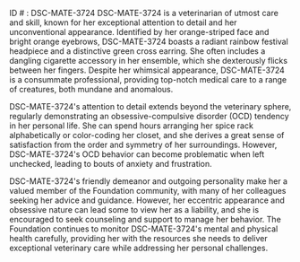 ID # : DSC-MATE-3724
DSC-MATE-3724 is a veterinarian of utmost care and skill, known for her exceptional attention to detail and her unconventional appearance. Identified by her orange-striped face and bright orange eyebrows, DSC-MATE-3724 boasts a radiant rainbow festival headpiece and a distinctive green cross earring. She often includes a dangling cigarette accessory in her ensemble, which she dexterously flicks between her fingers. Despite her whimsical appearance, DSC-MATE-3724 is a consummate professional, providing top-notch medical care to a range of creatures, both mundane and anomalous.

DSC-MATE-3724's attention to detail extends beyond the veterinary sphere, regularly demonstrating an obsessive-compulsive disorder (OCD) tendency in her personal life. She can spend hours arranging her spice rack alphabetically or color-coding her closet, and she derives a great sense of satisfaction from the order and symmetry of her surroundings. However, DSC-MATE-3724's OCD behavior can become problematic when left unchecked, leading to bouts of anxiety and frustration.

DSC-MATE-3724's friendly demeanor and outgoing personality make her a valued member of the Foundation community, with many of her colleagues seeking her advice and guidance. However, her eccentric appearance and obsessive nature can lead some to view her as a liability, and she is encouraged to seek counseling and support to manage her behavior. The Foundation continues to monitor DSC-MATE-3724's mental and physical health carefully, providing her with the resources she needs to deliver exceptional veterinary care while addressing her personal challenges.